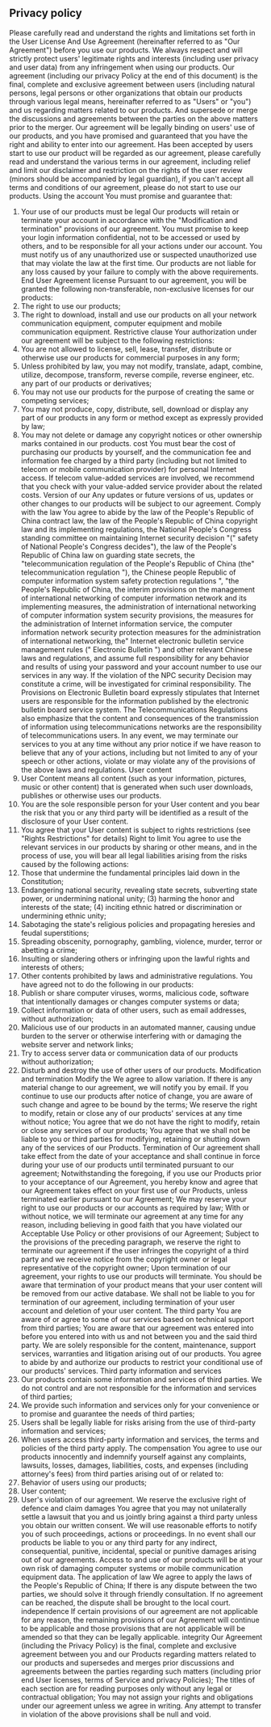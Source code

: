 ## Privacy policy

Please carefully read and understand the rights and limitations set forth in the User License And Use Agreement (hereinafter referred to as "Our Agreement") before you use our products.
We always respect and will strictly protect users' legitimate rights and interests (including user privacy and user data) from any infringement when using our products.
Our agreement (including our privacy Policy at the end of this document) is the final, complete and exclusive agreement between users (including natural persons, legal persons or other organizations that obtain our products through various legal means, hereinafter referred to as "Users" or "you") and us regarding matters related to our products. And supersede or merge the discussions and agreements between the parties on the above matters prior to the merger.
Our agreement will be legally binding on users' use of our products, and you have promised and guaranteed that you have the right and ability to enter into our agreement. Has been accepted by users start to use our product will be regarded as our agreement, please carefully read and understand the various terms in our agreement, including relief and limit our disclaimer and restriction on the rights of the user review (minors should be accompanied by legal guardian), if you can't accept all terms and conditions of our agreement, please do not start to use our products.
Using the account
You must promise and guarantee that:
1. Your use of our products must be legal
Our products will retain or terminate your account in accordance with the "Modification and termination" provisions of our agreement. You must promise to keep your login information confidential, not to be accessed or used by others, and to be responsible for all your actions under our account. You must notify us of any unauthorized use or suspected unauthorized use that may violate the law at the first time. Our products are not liable for any loss caused by your failure to comply with the above requirements.
End User Agreement license
Pursuant to our agreement, you will be granted the following non-transferable, non-exclusive licenses for our products:
1. The right to use our products;
2. The right to download, install and use our products on all your network communication equipment, computer equipment and mobile communication equipment.
Restrictive clause
Your authorization under our agreement will be subject to the following restrictions:
1. You are not allowed to license, sell, lease, transfer, distribute or otherwise use our products for commercial purposes in any form;
2. Unless prohibited by law, you may not modify, translate, adapt, combine, utilize, decompose, transform, reverse compile, reverse engineer, etc. any part of our products or derivatives;
3. You may not use our products for the purpose of creating the same or competing services;
4. You may not produce, copy, distribute, sell, download or display any part of our products in any form or method except as expressly provided by law;
5. You may not delete or damage any copyright notices or other ownership marks contained in our products.
cost
You must bear the cost of purchasing our products by yourself, and the communication fee and information fee charged by a third party (including but not limited to telecom or mobile communication provider) for personal Internet access. If telecom value-added services are involved, we recommend that you check with your value-added service provider about the related costs.
Version of our
Any updates or future versions of us, updates or other changes to our products will be subject to our agreement.
Comply with the law
You agree to abide by the law of the People's Republic of China contract law, the law of the People's Republic of China copyright law and its implementing regulations, the National People's Congress standing committee on maintaining Internet security decision "(" safety of National People's Congress decides"), the law of the People's Republic of China law on guarding state secrets, the "telecommunication regulation of the People's Republic of China (the" telecommunication regulation "), the Chinese people Republic of computer information system safety protection regulations ", "the People's Republic of China, the interim provisions on the management of international networking of computer information network and its implementing measures, the administration of international networking of computer information system security provisions, the measures for the administration of Internet information service, the computer information network security protection measures for the administration of international networking, the" Internet electronic bulletin service management rules (" Electronic Bulletin ") and other relevant Chinese laws and regulations, and assume full responsibility for any behavior and results of using your password and your account number to use our services in any way. If the violation of the NPC security Decision may constitute a crime, will be investigated for criminal responsibility. The Provisions on Electronic Bulletin board expressly stipulates that Internet users are responsible for the information published by the electronic bulletin board service system. The Telecommunications Regulations also emphasize that the content and consequences of the transmission of information using telecommunications networks are the responsibility of telecommunications users. In any event, we may terminate our services to you at any time without any prior notice if we have reason to believe that any of your actions, including but not limited to any of your speech or other actions, violate or may violate any of the provisions of the above laws and regulations.
User content
1. User Content means all content (such as your information, pictures, music or other content) that is generated when such user downloads, publishes or otherwise uses our products.
2. You are the sole responsible person for your User content and you bear the risk that you or any third party will be identified as a result of the disclosure of your User content.
3. You agree that your User content is subject to rights restrictions (see "Rights Restrictions" for details)
Right to limit
You agree to use the relevant services in our products by sharing or other means, and in the process of use, you will bear all legal liabilities arising from the risks caused by the following actions:
1. Those that undermine the fundamental principles laid down in the Constitution;
2. Endangering national security, revealing state secrets, subverting state power, or undermining national unity;
(3) harming the honor and interests of the state;
(4) inciting ethnic hatred or discrimination or undermining ethnic unity;
5. Sabotaging the state's religious policies and propagating heresies and feudal superstitions;
6. Spreading obscenity, pornography, gambling, violence, murder, terror or abetting a crime;
7. Insulting or slandering others or infringing upon the lawful rights and interests of others;
8. Other contents prohibited by laws and administrative regulations.
You have agreed not to do the following in our products:
1. Publish or share computer viruses, worms, malicious code, software that intentionally damages or changes computer systems or data;
2. Collect information or data of other users, such as email addresses, without authorization;
3. Malicious use of our products in an automated manner, causing undue burden to the server or otherwise interfering with or damaging the website server and network links;
4. Try to access server data or communication data of our products without authorization;
5. Disturb and destroy the use of other users of our products.
Modification and termination
Modify the
We agree to allow variation. If there is any material change to our agreement, we will notify you by email. If you continue to use our products after notice of change, you are aware of such change and agree to be bound by the terms;
We reserve the right to modify, retain or close any of our products' services at any time without notice;
You agree that we do not have the right to modify, retain or close any services of our products;
You agree that we shall not be liable to you or third parties for modifying, retaining or shutting down any of the services of our Products.
Termination of
Our agreement shall take effect from the date of your acceptance and shall continue in force during your use of our products until terminated pursuant to our agreement;
Notwithstanding the foregoing, if you use our Products prior to your acceptance of our Agreement, you hereby know and agree that our Agreement takes effect on your first use of our Products, unless terminated earlier pursuant to our Agreement;
We may reserve your right to use our products or our accounts as required by law; With or without notice, we will terminate our agreement at any time for any reason, including believing in good faith that you have violated our Acceptable Use Policy or other provisions of our Agreement;
Subject to the provisions of the preceding paragraph, we reserve the right to terminate our agreement if the user infringes the copyright of a third party and we receive notice from the copyright owner or legal representative of the copyright owner;
Upon termination of our agreement, your rights to use our products will terminate. You should be aware that termination of your product means that your user content will be removed from our active database. We shall not be liable to you for termination of our agreement, including termination of your user account and deletion of your user content.
The third party
You are aware of or agree to some of our services based on technical support from third parties;
You are aware that our agreement was entered into before you entered into with us and not between you and the said third party. We are solely responsible for the content, maintenance, support services, warranties and litigation arising out of our products. You agree to abide by and authorize our products to restrict your conditional use of our products' services.
Third party information and services
1. Our products contain some information and services of third parties. We do not control and are not responsible for the information and services of third parties;
2. We provide such information and services only for your convenience or to promise and guarantee the needs of third parties;
3. Users shall be legally liable for risks arising from the use of third-party information and services;
4. When users access third-party information and services, the terms and policies of the third party apply.
The compensation
You agree to use our products innocently and indemnify yourself against any complaints, lawsuits, losses, damages, liabilities, costs, and expenses (including attorney's fees) from third parties arising out of or related to:
1. Behavior of users using our products;
2. User content;
3. User's violation of our agreement.
We reserve the exclusive right of defence and claim damages
You agree that you may not unilaterally settle a lawsuit that you and us jointly bring against a third party unless you obtain our written consent.
We will use reasonable efforts to notify you of such proceedings, actions or proceedings.
In no event shall our products be liable to you or any third party for any indirect, consequential, punitive, incidental, special or punitive damages arising out of our agreements. Access to and use of our products will be at your own risk of damaging computer systems or mobile communication equipment data.
The application of law
We agree to apply the laws of the People's Republic of China;
If there is any dispute between the two parties, we should solve it through friendly consultation. If no agreement can be reached, the dispute shall be brought to the local court.
independence
If certain provisions of our agreement are not applicable for any reason, the remaining provisions of our Agreement will continue to be applicable and those provisions that are not applicable will be amended so that they can be legally applicable.
integrity
Our Agreement (including the Privacy Policy) is the final, complete and exclusive agreement between you and our Products regarding matters related to our products and supersedes and merges prior discussions and agreements between the parties regarding such matters (including prior end User licenses, terms of Service and privacy Policies);
The titles of each section are for reading purposes only without any legal or contractual obligation;
You may not assign your rights and obligations under our agreement unless we agree in writing. Any attempt to transfer in violation of the above provisions shall be null and void.
